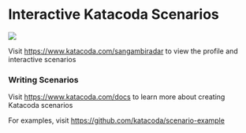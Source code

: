 # Interactive Katacoda Scenarios

[![](http://shields.katacoda.com/katacoda/sangambiradar/count.svg)](https://www.katacoda.com/sangambiradar "Get your profile on Katacoda.com")

Visit https://www.katacoda.com/sangambiradar to view the profile and interactive scenarios

### Writing Scenarios
Visit https://www.katacoda.com/docs to learn more about creating Katacoda scenarios

For examples, visit https://github.com/katacoda/scenario-example

